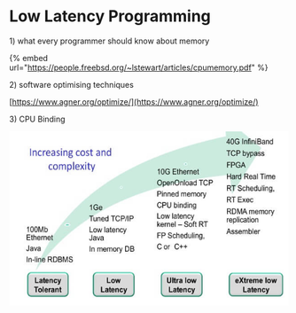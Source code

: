 # Low Latency Programming

1\) what every programmer should know about memory 

{% embed url="https://people.freebsd.org/~lstewart/articles/cpumemory.pdf" %}

2\) software optimising techniques

[https://www.agner.org/optimize/](https://www.agner.org/optimize/)

3\) CPU Binding 

![](../../.gitbook/assets/image%20%28124%29.png)

